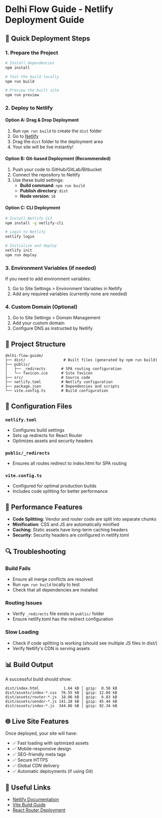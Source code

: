 # Delhi Flow Guide - Netlify Deployment Guide

## 🚀 Quick Deployment Steps

### 1. Prepare the Project
```bash
# Install dependencies
npm install

# Test the build locally
npm run build

# Preview the built site
npm run preview
```

### 2. Deploy to Netlify

#### Option A: Drag & Drop Deployment
1. Run `npm run build` to create the `dist` folder
2. Go to [Netlify](https://netlify.com)
3. Drag the `dist` folder to the deployment area
4. Your site will be live instantly!

#### Option B: Git-based Deployment (Recommended)
1. Push your code to GitHub/GitLab/Bitbucket
2. Connect the repository to Netlify
3. Use these build settings:
   - **Build command**: `npm run build`
   - **Publish directory**: `dist`
   - **Node version**: `18`

#### Option C: CLI Deployment
```bash
# Install Netlify CLI
npm install -g netlify-cli

# Login to Netlify
netlify login

# Initialize and deploy
netlify init
npm run deploy
```

### 3. Environment Variables (if needed)
If you need to add environment variables:
1. Go to Site Settings > Environment Variables in Netlify
2. Add any required variables (currently none are needed)

### 4. Custom Domain (Optional)
1. Go to Site Settings > Domain Management
2. Add your custom domain
3. Configure DNS as instructed by Netlify

## 📁 Project Structure
```
delhi-flow-guide/
├── dist/                 # Built files (generated by npm run build)
├── public/
│   ├── _redirects       # SPA routing configuration
│   └── favicon.ico      # Site favicon
├── src/                 # Source code
├── netlify.toml         # Netlify configuration
├── package.json         # Dependencies and scripts
└── vite.config.ts       # Build configuration
```

## 🔧 Configuration Files

### `netlify.toml`
- Configures build settings
- Sets up redirects for React Router
- Optimizes assets and security headers

### `public/_redirects`
- Ensures all routes redirect to index.html for SPA routing

### `vite.config.ts`
- Configured for optimal production builds
- Includes code splitting for better performance

## 🎯 Performance Features
- **Code Splitting**: Vendor and router code are split into separate chunks
- **Minification**: CSS and JS are automatically minified
- **Caching**: Static assets have long-term caching headers
- **Security**: Security headers are configured in netlify.toml

## 🔍 Troubleshooting

### Build Fails
- Ensure all merge conflicts are resolved
- Run `npm run build` locally to test
- Check that all dependencies are installed

### Routing Issues
- Verify `_redirects` file exists in `public/` folder
- Ensure netlify.toml has the redirect configuration

### Slow Loading
- Check if code splitting is working (should see multiple JS files in dist/)
- Verify Netlify's CDN is serving assets

## 📊 Build Output
A successful build should show:
```
dist/index.html           1.64 kB │ gzip:  0.58 kB
dist/assets/index-*.css  76.55 kB │ gzip: 12.84 kB
dist/assets/router-*.js  18.06 kB │ gzip:  6.83 kB
dist/assets/vendor-*.js 141.28 kB │ gzip: 45.44 kB
dist/assets/index-*.js  344.86 kB │ gzip: 92.34 kB
```

## 🌐 Live Site Features
Once deployed, your site will have:
- ✅ Fast loading with optimized assets
- ✅ Mobile-responsive design
- ✅ SEO-friendly meta tags
- ✅ Secure HTTPS
- ✅ Global CDN delivery
- ✅ Automatic deployments (if using Git)

## 🔗 Useful Links
- [Netlify Documentation](https://docs.netlify.com/)
- [Vite Build Guide](https://vitejs.dev/guide/build.html)
- [React Router Deployment](https://reactrouter.com/en/main/guides/deployments)
